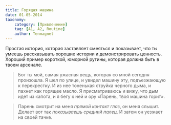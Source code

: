```yaml
---
title: Горящая машина
date: 01-05-2014
taxonomy:
    category: [Привлечение]
	tag: [A1, A2, Routine]
	author: Tenmagnet
---
```


Простая история, которая заставляет смеяться и показывает, что ты умеешь рассказывать хорошие истории и демонстрировать ценность. Хороший пример короткой, юморной рутины, которая должна быть в твоем арсенале.

> Бог ты мой, самая ужасная вещь, которая со мной сегодня произошла. Я шел по улице, и увидел машину эту, подъезжающую к перекрестку. И из нее тоненькая струйка черного дыма, и пахнет как горящее масло. Я присматриваюсь и вижу, что дым идет из капота, и я бегу к ней и ору «Парень, твоя машина горит».

> Парень смотрит на меня *прямой контакт глаз*, он меня слышит. Делает вот так *показываешь средний палец*. И затем он уезжает на своей тачке.